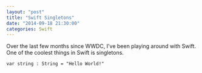 ```yaml
---
layout: "post"
title: "Swift Singletons"
date: "2014-09-18 21:30:00"
categories: Swift
---
```


Over the last few months since WWDC, I've been playing around with Swift. One of the coolest things in Swift is singletons.

<pre><code class="swift">var string : String = "Hello World!"</code></pre>